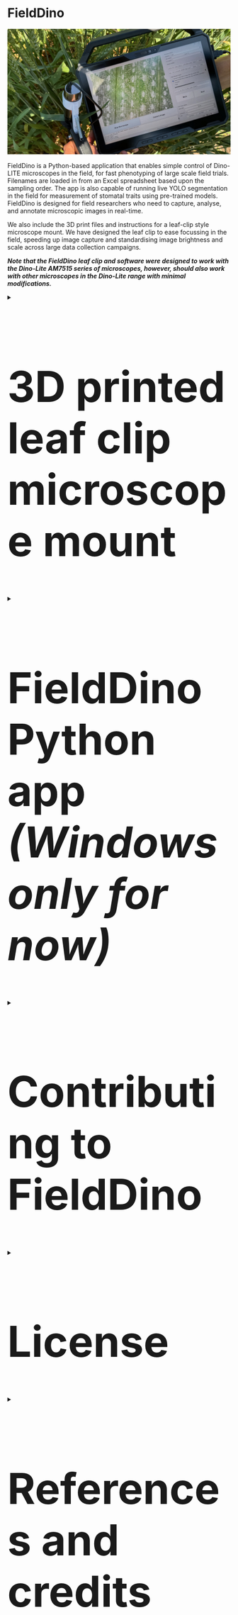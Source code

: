 # FieldDino

![FieldDino](https://github.com/williamtsalter/FieldDinoMicroscopy/blob/master/Images/Leaf%20Clip%20&%20FieldDino%20App%20-%203.jpeg)

FieldDino is a Python-based application that enables simple control of Dino-LITE microscopes in the field, for fast phenotyping of large scale field trials. Filenames are loaded in from an Excel spreadsheet based upon the sampling order. The app is also capable of running live YOLO segmentation in the field for measurement of stomatal traits using pre-trained models. FieldDino is designed for field researchers who need to capture, analyse, and annotate microscopic images in real-time.

We also include the 3D print files and instructions for a leaf-clip style microscope mount. We have designed the leaf clip to ease focussing in the field, speeding up image capture and standardising image brightness and scale across large data collection campaigns.

***Note that the FieldDino leaf clip and software were designed to work with the Dino-Lite AM7515 series of microscopes, however, should also work with other microscopes in the Dino-Lite range with minimal modifications.***

<details>
  <summary><h1 style="font-size:10vw">3D printed leaf clip microscope mount</h1></summary> 

The leaf clip should be 3D printed in two parts, the handle and the microscope mount/trigger. Note that we have provided different mount files depending on the magnification of your microscope. The mount should be printed in white (to diffuse the microscope LEDs) whilst the colour of the handle does not matter so much. We recommend using PETG filament, using supports whilst printing and using glue on the print bed to improve bed adhesion. We also recommend printing using fine (0.12 mm layers). After 3D printing, remove all support material and clean up print if needed using sandpaper.

|![Leaf clip](https://github.com/williamtsalter/FieldDinoMicroscopy/blob/master/Images/leaf%20clip.png)|![3D print bed](https://github.com/williamtsalter/FieldDinoMicroscopy/blob/master/Images/Screenshot%202024-09-30%20094539.png)|
|------------- | ------------- |

To assemble the leaf clip you will need some additional items that you can get from a hardware store:
- 3 mm thick EVA foam
- 38.1 mm x 6 mm extension spring
- 1 x 40 mm M5 bolt, 1 x nut and washers
- Threadlock to stop nut from coming loose during use
- Black electrical tape

Once you have all the parts above, you can assemble the leaf clip as follows: 

|Step | Image |
|------------- | ------------- |
|1. Slot the mount into the handle, lining up the bolt hole. You can use washers if there is a biut of a wiggle to the trigger |![step 1](https://github.com/williamtsalter/FieldDinoMicroscopy/blob/master/Images/step%201.png)|
|2. Using the bolt, nut and washers, secure the handle in place. Use threadlock to secure nut in place without overtightening | ![step 2](https://github.com/williamtsalter/FieldDinoMicroscopy/blob/master/Images/step%202.png)|
|3. Stick gasket foam to the handle and secure spring in place |![step 3](https://github.com/williamtsalter/FieldDinoMicroscopy/blob/master/Images/step%203.png)|
|4. Insert microscope into mount and twist to lock in place | ![step 4](https://github.com/williamtsalter/FieldDinoMicroscopy/blob/master/Images/step%204.png)|
|5. Tape around transparent plastic and sides of mount cap with three layers of black electrical tape | ![step 5](https://github.com/williamtsalter/FieldDinoMicroscopy/blob/master/Images/step%205.png)|

</details/>
  
<details>
  <summary><h1 style="font-size:10vw">FieldDino Python app <em>(Windows only for now)</em></h1></summary> 

![FieldDino App](https://github.com/williamtsalter/FieldDinoMicroscopy/blob/master/Images/FieldDino%20App%201.png)


## Features

- **Microscope Control**: Interface with Dino-Lite digital microscopes for live image capture.
- **Image Processing**: Capture, save, and analyze both live and static images.
- **YOLO Integration**: Load and run YOLO models for object detection on microscope feeds or static images.
- **Customizable Settings**: Adjust microscope parameters like exposure and LED state.
- **Flexible File Naming**: Customize image filenames with field-specific information.

<details>
  <summary><h2 style="font-size:7vw">FieldDino app prerequisites</h2></summary> 

<details>
  <summary><h3 style="font-size:5vw">Python installation</h3></summary> 

1. Install Python version 3.7-3.10 (https://www.python.org/)

2. Find the location of the Python executable file that you just installed, it will likely be in the following location:
        ```
        C:\Users\<USER>\AppData\Local\Programs\Python<version>
        ```
3. Open Windows Settings -> System -> About -> Advanced System Settings -> Environment Variables
    
4. Inside the upper window labeled 'User Variables' select 'Path' and edit
    
5. Select 'New' and add file directory for the location above
    
6. Select 'New' and repeat previous step for the Scripts folder within the Python<version> directory
  
7. Restart computer

</details>

<details>
  <summary><h3 style="font-size:5vw">Virtualenv install and test</h3></summary> 
1. Open a new command prompt (Windows Key + R, cmd.exe)

2. Install virtualenv through the command ```pip install virtualenv```

3. Check that virtualenv is installed through the command ```pip list```

4. Install virtualenvwrapper-win through the command ```pip install virtualenvwrapper-win```

5. Create a test environment with the command ```mkvirtualenv testenv```. Note this will also make a folder called Envs in your user directory

6. To leave an environment use ```deactivate```

7. You can re-enter an environment by using ```workon <environmentname>``` and from there can invoke package installations like ```pip install```

8. To completely delete an environment make sure you leave the environment first and use ```rmvirtualenv <environmentname>``` to delete the environment

</details>
  
<details>
  <summary><h3 style="font-size:5vw">Install Git for Windows</h3></summary> 
1. In a browser window navigate to the [Git download page](https://git-scm.com/downloads/win), download the standalone installer
    
2. Open the installer executable and follow the on screen prompts
  
3. Restart computer

</details>

<details>
  <summary><h3 style="font-size:5vw">Install .net Framework 3.5</h3></summary> 
1. In a browser window navigate to the [Microsoft Download Centre](https://www.microsoft.com/en-au/download/details.aspx?id=21) to download the installation file

2. Run the installer executable and follow on screen prompts

</details>

<details>
  <summary><h3 style="font-size:5vw">Request and install DinoLite SDK</h3></summary> 
1. In a browser window navigate to the [Dino-Lite software page](https://www.dino-lite.com/download06.php) and request the SDK license agreement
    
2. Once you receive a link to download the SDK, download and unzip the folder, then run the installer executable and follow on screen prompts
    
3. Ensure the Dino-Lite SDK is installed in the correct location, noting that `DNX64.dll` should be in `C:\Program Files\DNX64\DNX64.dll`.

</details>
</details>  

<details>
  <summary><h2 style="font-size:7vw">FieldDino app installation</h2></summary> 

We are now ready to install required packages for FieldDino using a requirements file. For reference, the required packages include:
- PyQt5
- OpenCV
- Openpyxl
- PyTorch CPU
- Ultralytics YOLO

1. Open a new command prompt and clone the GitHub repository:
   ```
   git clone https://github.com/williamtsalter/FieldDino.git
   cd FieldDino
   ```

2. Create a virtual environment for FieldDino using the command ```mkvirtualenv FieldDino```. To open this when you want to use the app, use the command ```workon FieldDino```

3. Install required Python packages from requirements file:
   ```
   pip install -r requirements.txt
   ```
4. If you want to run a model in real time, place your YOLO model file (`.pt`) in the project directory or any accessible location.

5. If you want to quickly run the app after install you can run the FieldDino.bat file. This batch file will open the FieldDino virtual environment then open the app. Note, you can also create a shortcut to this file to run from the Desktop.
        
</details>

<details>
  <summary><h2 style="font-size:7vw">FieldDino app usage</h2></summary> 

1. Open a new command prompt, open the FieldDino virtual environment (```workon FieldDino```), navigate to the FieldDino folder (```cd FieldDino```) then start the application:
   ```
   python app.py
   ```
    <summary><h3 style="font-size:5vw">OR</h2></summary>
   Open the FieldDino folder in File Explorer, run the FieldDino.bat file. Note that you can also create a shortcut to this file on your desktop for quick and easy access.

2. **Microscope Control**:
    - Ensure microscope is connected to the computer.
    - Click "Start Microscope" to initialize the Dino-Lite microscope.
    - Adjust exposure and LED settings in the "Microscope Settings" panel.
    - Note that we have removed the ability to control axial illumination as it gave very harsh reflections.

3. Custom filename loading from Excel or CSV file
    - Select browse to identify an Excel file containing filenames in a column
    - Click read to load in column names, select the column containing filenames
    - Note, if you capture an image you need to replace (e.g., out of focus, captured by accident) you can press back to return to the previous filename in the column
  
4. **Image Capture**:
    - Set the save directory and customize filename prefixes in the settings.
    - Click "Capture Image" to save the current view and move to the next filename, if an Excel file has been uploaded.

5. **YOLO Model Integration**:
    - Load a YOLO model using the "Load Model" button.
    - Set confidence and IOU thresholds.
    - Click "Run Model" to start object detection on the live feed.

| Original                                                                                                                        | Processed                                                                                                                      |
|---------------------------------------------------------------------------------------------------------------------------------|--------------------------------------------------------------------------------------------------------------------------------|
| <img src="https://github.com/user-attachments/assets/d2232762-e3fc-4608-86be-e515e66986c8" alt="1_B_I_R1_20230907" width="300"> | <img src="https://github.com/user-attachments/assets/9bf466e8-6526-40b2-a67f-41fb4833c510" alt="Processed Image"  width="300"> |

6. **Static Image Analysis**:
    - Click "Load Image" to analyze a pre-captured image.
    - Run the YOLO model on the loaded image for object detection.

7. **Settings**:
    - Customize file naming conventions in the "File Naming" section.
    - Set the save directory for captured images.
    - Adjust model parameters in the "YOLO Model Settings" section.

</details>

<details>
  <summary><h2 style="font-size:7vw">FieldDino app troubleshooting</h2></summary> 
- Ensure the Dino-Lite microscope is properly connected to the computer before starting the application. Note we have tested the app thoroughly with USB cable connections only, not the WI-FI DinoLite models.
- If you still struggle to connect the microscope, you can open the app.py file and edit lines 63 and 64 changing the ```self.device_index``` and ```self.cv2_cam_index``` variable. These tend to depend on the number of cameras embedded or connected to the computer. You can run ```python cameralist.py``` to identify connected cameras and microscopes.
- If the YOLO model fails to load, check the file path and ensure it's a compatible `.pt` file.
- For issues with image capture, verify that the save directory exists and is writable.
        
</details>
</details>

<details>
  <summary><h1 style="font-size:10vw">Contributing to FieldDino</h1></summary>

Contributions to FieldDino are welcome! Please fork the repository and submit a pull request with your improvements.

</details> 

<details>
  <summary><h1 style="font-size:10vw">License</h1></summary>

[MIT Open Source License](https://opensource.org/license/mit)

</details>

<details>
  <summary><h1 style="font-size:10vw">References and credits</h1></summary>        

Icon Source:
<a href="https://www.flaticon.com/free-icons/jurassic" title="jurassic icons">Jurassic icons created by Marz Gallery -
Flaticon</a>
        
</details>
